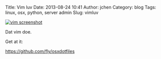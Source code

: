 Title: Vim luv
Date: 2013-08-24 10:41
Author: jchen
Category: blog
Tags: linux, osx, python, server admin
Slug: vimluv

[![vim screenshot](./thumbs/vim_thumbnail_wide.png)](./img/vim.png)

Dat vim doe.

Get at it:

https://github.com/fly/osxdotfiles


